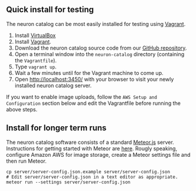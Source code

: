 ## Quick install for testing

The neuron catalog can be most easily installed for testing using
[Vagrant](https://www.vagrantup.com/).

1. Install [VirtualBox](https://www.virtualbox.org/)
2. Install [Vagrant](https://www.vagrantup.com/).
3. Download the neuron catalog source code from our [GitHub repository](https://github.com/strawlab/neuron-catalog).
4. Open a terminal window into the `neuron-catalog` directory (containing the `Vagrantfile`).
5. Type `vagrant up`.
6. Wait a few minutes until for the Vagrant machine to come up.
7. Open [http://localhost:3450/](http://localhost:3450/) with your browser to visit your newly installed neuron catalog server.

If you want to enable image uploads, follow the `AWS Setup and
Configuration` section below and edit the Vagrantfile before running
the above steps.

## Install for longer term runs

The neuron catalog software consists of a standard
[Meteor.js](http://meteor.com/) server. Instructions for getting
started with Meteor are
[here](http://docs.meteor.com/#/basic/quickstart). Rougly speaking,
configure Amazon AWS for image storage, create a Meteor settings file
and then run Meteor.

```
cp server/server-config.json.example server/server-config.json
# Edit server/server-config.json in a text editor as appropriate.
meteor run --settings server/server-config.json
```
